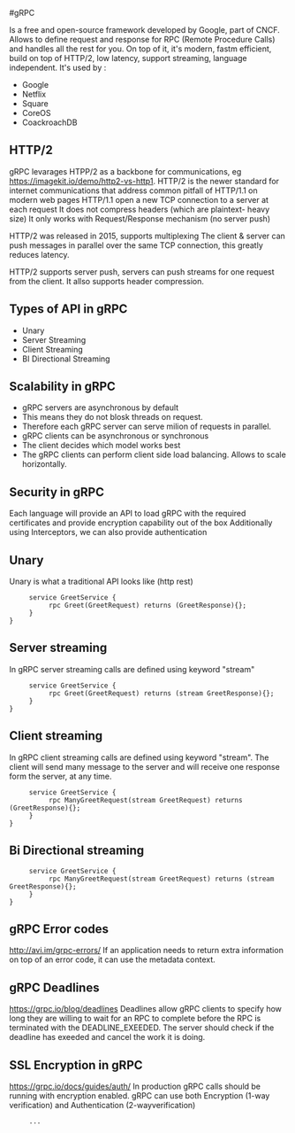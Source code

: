 #gRPC

Is a free and open-source framework developed by Google, part of CNCF.
Allows to define request and response for RPC (Remote Procedure Calls) and handles all the rest for you.
On top of it, it's modern, fastm efficient, build on top of HTTP/2, low latency, support streaming, language independent.
It's used by :
- Google
- Netflix
- Square
- CoreOS
- CoackroachDB


## HTTP/2
gRPC levarages HTPP/2 as a backbone for communications, eg https://imagekit.io/demo/http2-vs-http1.
HTTP/2 is the newer standard for internet communications that address common pitfall of HTTP/1.1 on modern web pages
HTTP/1.1 open a new TCP connection to a server at each request
It does not compress headers (which are plaintext- heavy size)
It only works with Request/Response mechanism (no server push)

HTTP/2 was released in 2015, supports multiplexing
The client & server can push messages in parallel over the same TCP connection, this greatly reduces latency.

HTTP/2 supports server push, servers can push streams for one request from the client. It allso supports header compression.


## Types of API in gRPC
- Unary
- Server Streaming
- Client Streaming
- BI Directional Streaming

## Scalability in gRPC
- gRPC servers are asynchronous by default
- This means they do not blosk threads on request.
- Therefore each gRPC server can serve milion of requests in parallel.
- gRPC clients can be asynchronous or synchronous
- The client decides which model works best
- The gRPC clients can perform client side load balancing. Allows to scale horizontally.

## Security in gRPC
Each language will provide an API to load gRPC with the required certificates and provide encryption capability out  of the box
Additionally using Interceptors, we can also provide authentication

## Unary 
Unary is what a traditional API looks like (http rest)
``` 
     service GreetService {
          rpc Greet(GreetRequest) returns (GreetResponse){};
     }
}
```


## Server streaming
In gRPC server streaming calls are defined using keyword "stream"

``` 
     service GreetService {
          rpc Greet(GreetRequest) returns (stream GreetResponse){};
     }
}
```

## Client streaming
In gRPC client streaming calls are defined using keyword "stream".
The client will send many message to the server and will receive one response form the server, at any time.

``` 
     service GreetService {
          rpc ManyGreetRequest(stream GreetRequest) returns (GreetResponse){};
     }
}
```

## Bi Directional streaming

``` 
     service GreetService {
          rpc ManyGreetRequest(stream GreetRequest) returns (stream GreetResponse){};
     }
}
```


## gRPC Error codes
http://avi.im/grpc-errors/
If an application needs to return extra information on top of an error code, it can use the metadata context.

## gRPC Deadlines
https://grpc.io/blog/deadlines
Deadlines allow gRPC clients to specify how long they are willing to wait for an RPC to complete before the RPC is terminated with the DEADLINE_EXEEDED.
The server should check if the deadline has exeeded and cancel the work it is doing.

## SSL Encryption in gRPC
https://grpc.io/docs/guides/auth/
In production gRPC calls should be running with encryption enabled.
gRPC can use both Encryption (1-way verification) and Authentication (2-wayverification)


``` 
     ...
```

